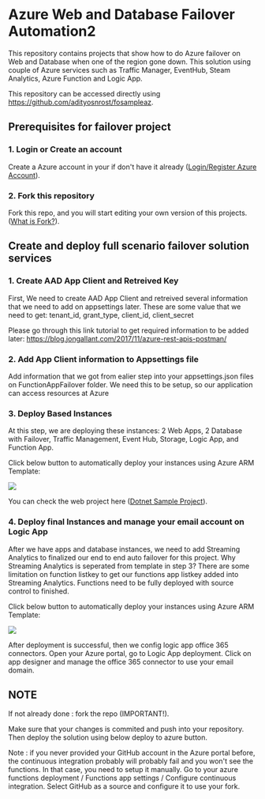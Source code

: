 # Azure Web and Database Failover Automation2

This repository contains projects that show how to do Azure failover on Web and Database when one of the region gone down.
This solution using couple of Azure services such as Traffic Manager, EventHub, Steam Analytics, Azure Function and Logic App.

This repository can be accessed directly using https://github.com/adityosnrost/fosampleaz.

## Prerequisites for failover project

### 1. Login or Create an account

Create a Azure account in your if don't have it already ([Login/Register Azure Account](https://azure.microsoft.com/en-us/free/)).

### 2. Fork this repository

Fork this repo, and you will start editing your own version of this projects. ([What is Fork?](https://help.github.com/en/github/getting-started-with-github/fork-a-repo)).

## Create and deploy full scenario failover solution services

### 1. Create AAD App Client and Retreived Key 

First, We need to create AAD App Client and retreived several information that we need to add on appsettings later. These are some value that we need to get:
tenant_id, grant_type, client_id, client_secret

Please go through this link tutorial to get required information to be added later: https://blog.jongallant.com/2017/11/azure-rest-apis-postman/

### 2. Add App Client information to Appsettings file 

Add information that we got from ealier step into your appsettings.json files on FunctionAppFailover folder. We need this to be setup, so our application can access resources at Azure

### 3. Deploy Based Instances

At this step, we are deploying these instances:
2 Web Apps, 2 Database with Failover, Traffic Management, Event Hub, Storage, Logic App, and Function App.

Click below button to automatically deploy your instances using Azure ARM Template:

<a href="https://portal.azure.com/#create/Microsoft.Template/uri/https%3A%2F%2Fraw.githubusercontent.com%2Fadityosnrost%2Ffosampleaz%2Fmaster%2Fazuredeploypart1.json" target="_blank"><img src="http://azuredeploy.net/deploybutton.png"/></a>

You can check the web project here ([Dotnet Sample Project](https://github.com/adityosnrost/fosampleaz/tree/master/WebApiDrDemoCS)).

### 4. Deploy final Instances and manage your email account on Logic App

After we have apps and database instances, we need to add Streaming Analytics to finalized our end to end auto failover for this project.
Why Streaming Analytics is seperated from template in step 3? There are some limitation on function listkey to get our functions app listkey added into Streaming Analytics. Functions need to be fully deployed with source control to finished.

Click below button to automatically deploy your instances using Azure ARM Template:

<a href="https://portal.azure.com/#create/Microsoft.Template/uri/https%3A%2F%2Fraw.githubusercontent.com%2Fadityosnrost%2Ffosampleaz%2Fmaster%2Fazuredeploypart2.json" target="_blank"><img src="http://azuredeploy.net/deploybutton.png"/></a>

After deployment is successful, then we config logic app office 365 connectors. Open your Azure portal, go to Logic App deployment. Click on app designer and manage the office 365 connector to use your email domain.

## NOTE

If not already done : fork the repo (IMPORTANT!).

Make sure that your changes is commited and push into your repository. Then deploy the solution using below deploy to azure button.

Note : if you never provided your GitHub account in the Azure portal before, the continuous integration probably will probably fail and you won't see the functions. In that case, you need to setup it manually. Go to your azure functions deployment / Functions app settings / Configure continuous integration. Select GitHub as a source and configure it to use your fork.
